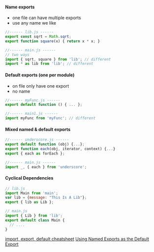 #### Name exports

- one file can have multiple exports
- use any name we like

```js
//------ lib.js ------
export const sqrt = Math.sqrt;
export function square(x) { return x * x; }

//------ main.js ------
// two ways
import { sqrt, square } from 'lib'; // different
import * as lib from 'lib'; // different
```

#### Default exports (one per module)

- on file only have one export
- no name

```js
//------ myFunc.js ------
export default function () { ... };

//------ main1.js ------
import myFunc from 'myFunc'; // different
```

#### Mixed named & default exports

```js
//------ underscore.js ------
export default function (obj) {...};
export function each(obj, iterator, context) {...}
export { each as forEach };

//------ main.js ------
import _, { each } from 'underscore';
```

#### Cyclical Dependencies

```js
// lib.js
import Main from 'main';
var lib = {message: "This Is A Lib"};
export { lib as Lib };

// main.js
import { Lib } from 'lib';
export default class Main { 
  // ....
}
```



[import, export, default cheatsheet](<https://hackernoon.com/import-export-default-require-commandjs-javascript-nodejs-es6-vs-cheatsheet-different-tutorial-example-5a321738b50f>)
[Using Named Exports as the Default Export](https://medium.com/@timoxley/named-exports-as-the-default-export-api-670b1b554f65)


